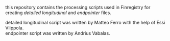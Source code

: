 this repository contains the processing scripts used in Finregistry for creating _detailed longitudinal_ and _endpointer_ files.

detailed longitudinal script was written by Matteo Ferro with the help of Essi Viippola. <br>
endpointer script was written by Andrius Vabalas.

